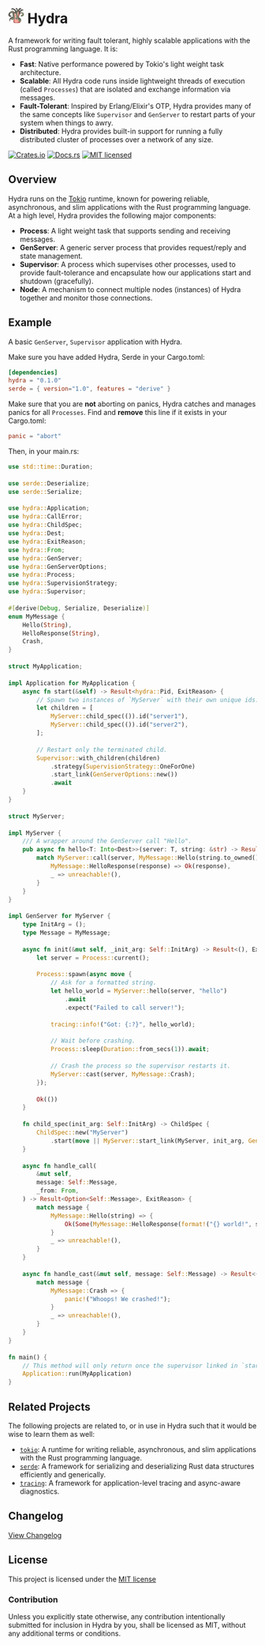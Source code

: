 # <img src=".github/hydra.png" width="32" height="32"> Hydra
 
A framework for writing fault tolerant, highly scalable applications with the Rust programming language. It is:

- **Fast**: Native performance powered by Tokio's light weight task architecture.
- **Scalable**: All Hydra code runs inside lightweight threads of execution (called `Processes`) that are isolated and exchange information via messages.
- **Fault-Tolerant**: Inspired by Erlang/Elixir's OTP, Hydra provides many of the same concepts like `Supervisor` and `GenServer` to restart parts of your system when things to awry.
- **Distributed**: Hydra provides built-in support for running a fully distributed cluster of processes over a network of any size.

[![Crates.io][crates-badge]][crates-url]
[![Docs.rs][docs-badge]][docs-url]
[![MIT licensed][mit-badge]][mit-url]

[crates-badge]: https://img.shields.io/crates/v/hydra.svg
[crates-url]: https://crates.io/crates/hydra
[docs-badge]: https://img.shields.io/docsrs/hydra/latest
[docs-url]: https://docs.rs/hydra
[mit-badge]: https://img.shields.io/badge/license-MIT-blue.svg
[mit-url]: https://github.com/dtzxporter/hydra/blob/main/LICENSE

## Overview
Hydra runs on the [Tokio](https://github.com/tokio-rs/tokio) runtime, known for powering reliable, asynchronous, and slim applications with the Rust programming language. At a high level, Hydra provides the following major components:

- **Process**: A light weight task that supports sending and receiving messages.
- **GenServer**: A generic server process that provides request/reply and state management.
- **Supervisor**: A process which supervises other processes, used to provide fault-tolerance and encapsulate how our applications start and shutdown (gracefully).
- **Node**: A mechanism to connect multiple nodes (instances) of Hydra together and monitor those connections.

## Example
A basic `GenServer`, `Supervisor` application with Hydra.

Make sure you have added Hydra, Serde in your Cargo.toml:
```toml
[dependencies]
hydra = "0.1.0"
serde = { version="1.0", features = "derive" }
```

Make sure that you are **not** aborting on panics, Hydra catches and manages panics for all `Processes`. Find and **remove** this line if it exists in your Cargo.toml:
```toml
panic = "abort"
```

Then, in your main.rs:
```rust
use std::time::Duration;

use serde::Deserialize;
use serde::Serialize;

use hydra::Application;
use hydra::CallError;
use hydra::ChildSpec;
use hydra::Dest;
use hydra::ExitReason;
use hydra::From;
use hydra::GenServer;
use hydra::GenServerOptions;
use hydra::Process;
use hydra::SupervisionStrategy;
use hydra::Supervisor;

#[derive(Debug, Serialize, Deserialize)]
enum MyMessage {
    Hello(String),
    HelloResponse(String),
    Crash,
}

struct MyApplication;

impl Application for MyApplication {
    async fn start(&self) -> Result<hydra::Pid, ExitReason> {
        // Spawn two instances of `MyServer` with their own unique ids.
        let children = [
            MyServer::child_spec(()).id("server1"),
            MyServer::child_spec(()).id("server2"),
        ];

        // Restart only the terminated child.
        Supervisor::with_children(children)
            .strategy(SupervisionStrategy::OneForOne)
            .start_link(GenServerOptions::new())
            .await
    }
}

struct MyServer;

impl MyServer {
    /// A wrapper around the GenServer call "Hello".
    pub async fn hello<T: Into<Dest>>(server: T, string: &str) -> Result<String, CallError> {
        match MyServer::call(server, MyMessage::Hello(string.to_owned()), None).await? {
            MyMessage::HelloResponse(response) => Ok(response),
            _ => unreachable!(),
        }
    }
}

impl GenServer for MyServer {
    type InitArg = ();
    type Message = MyMessage;

    async fn init(&mut self, _init_arg: Self::InitArg) -> Result<(), ExitReason> {
        let server = Process::current();

        Process::spawn(async move {
            // Ask for a formatted string.
            let hello_world = MyServer::hello(server, "hello")
                .await
                .expect("Failed to call server!");

            tracing::info!("Got: {:?}", hello_world);

            // Wait before crashing.
            Process::sleep(Duration::from_secs(1)).await;

            // Crash the process so the supervisor restarts it.
            MyServer::cast(server, MyMessage::Crash);
        });

        Ok(())
    }

    fn child_spec(init_arg: Self::InitArg) -> ChildSpec {
        ChildSpec::new("MyServer")
            .start(move || MyServer::start_link(MyServer, init_arg, GenServerOptions::new()))
    }

    async fn handle_call(
        &mut self,
        message: Self::Message,
        _from: From,
    ) -> Result<Option<Self::Message>, ExitReason> {
        match message {
            MyMessage::Hello(string) => {
                Ok(Some(MyMessage::HelloResponse(format!("{} world!", string))))
            }
            _ => unreachable!(),
        }
    }

    async fn handle_cast(&mut self, message: Self::Message) -> Result<(), ExitReason> {
        match message {
            MyMessage::Crash => {
                panic!("Whoops! We crashed!");
            }
            _ => unreachable!(),
        }
    }
}

fn main() {
    // This method will only return once the supervisor linked in `start` has terminated.
    Application::run(MyApplication)
}
```

## Related Projects
The following projects are related to, or in use in Hydra such that it would be wise to learn them as well:

* [`tokio`]: A runtime for writing reliable, asynchronous, and slim applications with the Rust programming language.
* [`serde`]: A framework for serializing and deserializing Rust data structures efficiently and generically.
* [`tracing`]: A framework for application-level tracing and async-aware diagnostics.

[`tokio`]: https://github.com/tokio-rs/tokio
[`serde`]: https://github.com/serde-rs/serde
[`tracing`]: https://github.com/tokio-rs/tracing

## Changelog
[View Changelog](https://github.com/dtzxporter/hydra/blob/main/CHANGELOG.md)

## License
This project is licensed under the [MIT license](https://github.com/dtzxporter/hydra/blob/main/LICENSE)

### Contribution
Unless you explicitly state otherwise, any contribution intentionally submitted for inclusion in Hydra by you, shall be licensed as MIT, without any additional terms or conditions.